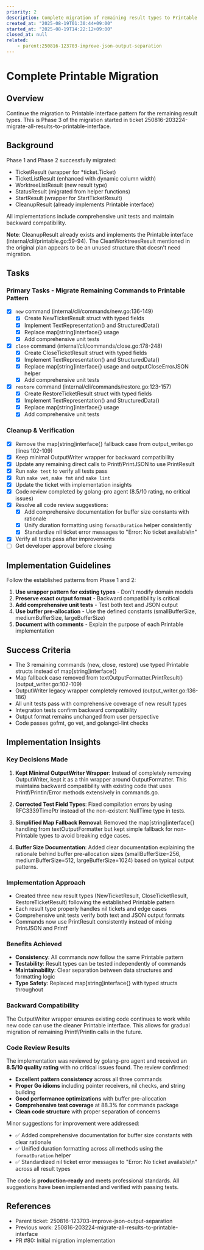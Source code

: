 ```yaml
---
priority: 2
description: Complete migration of remaining result types to Printable interface
created_at: "2025-08-19T01:30:44+09:00"
started_at: "2025-08-19T14:22:12+09:00"
closed_at: null
related:
    - parent:250816-123703-improve-json-output-separation
---
```


# Complete Printable Migration

## Overview
Continue the migration to Printable interface pattern for the remaining result types. This is Phase 3 of the migration started in ticket 250816-203224-migrate-all-results-to-printable-interface.

## Background
Phase 1 and Phase 2 successfully migrated:
- TicketResult (wrapper for *ticket.Ticket)
- TicketListResult (enhanced with dynamic column width)
- WorktreeListResult (new result type)
- StatusResult (migrated from helper functions)
- StartResult (wrapper for StartTicketResult)
- CleanupResult (already implements Printable interface)

All implementations include comprehensive unit tests and maintain backward compatibility.

**Note**: CleanupResult already exists and implements the Printable interface (internal/cli/printable.go:59-94). The CleanWorktreesResult mentioned in the original plan appears to be an unused structure that doesn't need migration.

## Tasks

### Primary Tasks - Migrate Remaining Commands to Printable Pattern
- [x] `new` command (internal/cli/commands/new.go:136-149)
  - [x] Create NewTicketResult struct with typed fields
  - [x] Implement TextRepresentation() and StructuredData()
  - [x] Replace map[string]interface{} usage
  - [x] Add comprehensive unit tests
- [x] `close` command (internal/cli/commands/close.go:178-248)
  - [x] Create CloseTicketResult struct with typed fields
  - [x] Implement TextRepresentation() and StructuredData()
  - [x] Replace map[string]interface{} usage and outputCloseErrorJSON helper
  - [x] Add comprehensive unit tests
- [x] `restore` command (internal/cli/commands/restore.go:123-157)
  - [x] Create RestoreTicketResult struct with typed fields
  - [x] Implement TextRepresentation() and StructuredData()
  - [x] Replace map[string]interface{} usage
  - [x] Add comprehensive unit tests

### Cleanup & Verification
- [x] Remove the map[string]interface{} fallback case from output_writer.go (lines 102-109)
- [x] Keep minimal OutputWriter wrapper for backward compatibility
- [x] Update any remaining direct calls to Printf/PrintJSON to use PrintResult
- [x] Run `make test` to verify all tests pass
- [x] Run `make vet`, `make fmt` and `make lint`
- [x] Update the ticket with implementation insights
- [x] Code review completed by golang-pro agent (8.5/10 rating, no critical issues)
- [x] Resolve all code review suggestions:
  - [x] Add comprehensive documentation for buffer size constants with rationale
  - [x] Unify duration formatting using `formatDuration` helper consistently
  - [x] Standardize nil ticket error messages to "Error: No ticket available\n"
- [x] Verify all tests pass after improvements
- [ ] Get developer approval before closing

## Implementation Guidelines

Follow the established patterns from Phase 1 and 2:

1. **Use wrapper pattern for existing types** - Don't modify domain models
2. **Preserve exact output format** - Backward compatibility is critical
3. **Add comprehensive unit tests** - Test both text and JSON output
4. **Use buffer pre-allocation** - Use the defined constants (smallBufferSize, mediumBufferSize, largeBufferSize)
5. **Document with comments** - Explain the purpose of each Printable implementation

## Success Criteria
- The 3 remaining commands (new, close, restore) use typed Printable structs instead of map[string]interface{}
- Map fallback case removed from textOutputFormatter.PrintResult() (output_writer.go:102-109)
- OutputWriter legacy wrapper completely removed (output_writer.go:136-186)
- All unit tests pass with comprehensive coverage of new result types
- Integration tests confirm backward compatibility
- Output format remains unchanged from user perspective
- Code passes gofmt, go vet, and golangci-lint checks

## Implementation Insights

### Key Decisions Made

1. **Kept Minimal OutputWriter Wrapper**: Instead of completely removing OutputWriter, kept it as a thin wrapper around OutputFormatter. This maintains backward compatibility with existing code that uses Printf/Println/Error methods extensively in commands.go.

2. **Corrected Test Field Types**: Fixed compilation errors by using RFC3339TimePtr instead of the non-existent NullTime type in tests.

3. **Simplified Map Fallback Removal**: Removed the map[string]interface{} handling from textOutputFormatter but kept simple fallback for non-Printable types to avoid breaking edge cases.

4. **Buffer Size Documentation**: Added clear documentation explaining the rationale behind buffer pre-allocation sizes (smallBufferSize=256, mediumBufferSize=512, largeBufferSize=1024) based on typical output patterns.

### Implementation Approach

- Created three new result types (NewTicketResult, CloseTicketResult, RestoreTicketResult) following the established Printable pattern
- Each result type properly handles nil tickets and edge cases
- Comprehensive unit tests verify both text and JSON output formats
- Commands now use PrintResult consistently instead of mixing PrintJSON and Printf

### Benefits Achieved

- **Consistency**: All commands now follow the same Printable pattern
- **Testability**: Result types can be tested independently of commands
- **Maintainability**: Clear separation between data structures and formatting logic
- **Type Safety**: Replaced map[string]interface{} with typed structs throughout

### Backward Compatibility

The OutputWriter wrapper ensures existing code continues to work while new code can use the cleaner Printable interface. This allows for gradual migration of remaining Printf/Println calls in the future.

### Code Review Results

The implementation was reviewed by golang-pro agent and received an **8.5/10 quality rating** with no critical issues found. The review confirmed:

- **Excellent pattern consistency** across all three commands
- **Proper Go idioms** including pointer receivers, nil checks, and string building
- **Good performance optimizations** with buffer pre-allocation
- **Comprehensive test coverage** at 88.3% for commands package
- **Clean code structure** with proper separation of concerns

Minor suggestions for improvement were addressed:
- ✅ Added comprehensive documentation for buffer size constants with clear rationale
- ✅ Unified duration formatting across all methods using the `formatDuration` helper
- ✅ Standardized nil ticket error messages to "Error: No ticket available\n" across all result types

The code is **production-ready** and meets professional standards. All suggestions have been implemented and verified with passing tests.

## References
- Parent ticket: 250816-123703-improve-json-output-separation
- Previous work: 250816-203224-migrate-all-results-to-printable-interface
- PR #80: Initial migration implementation